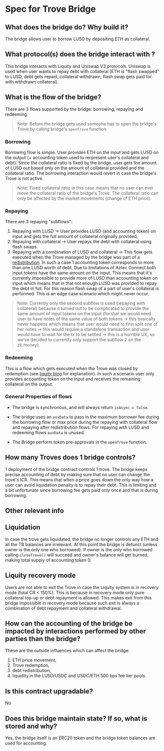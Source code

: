 # Spec for Trove Bridge

## What does the bridge do? Why build it?
The bridge allows user to borrow LUSD by depositing ETH as collateral.

## What protocol(s) does the bridge interact with ?
This bridge interacts with Liquity and Uniswap V3 protocols.
Uniswap is used when user wants to repay debt with collateral (ETH is "flash swapped" to LUSD, debt gets repaid,
collateral withdrawn, flash swap gets paid for with withdrawn collateral).

## What is the flow of the bridge?
There are 3 flows supported by the bridge: borrowing, repaying and redeeming.

> Note: Before the bridge gets used someone has to open the bridge's Trove by calling bridge's `openTrove` function.

### Borrowing
Borrowing flow is simple.
User provides ETH on the input and gets LUSD on the output (+ accounting token used to rerpresent user's collateral and
debt).
Since the collateral ratio is fixed by the bridge, user gets the amount of LUSD out based only on the amount
of collateral provided and the collateral ratio.
The borrowing interaction would revert in case the bridge's Trove is not active.

> Note: Fixed collateral ratio in this case means that no user can ever move the collateral ratio of the bridge's Trove.
> The collateral ratio can only be affected by the market movements (change of ETH price).

### Repaying

There are 3 repaying "subflows":
1. Repaying with LUSD -> User provides LUSD (and accounting token) on input and gets the full amount of collateral
originally provided,
2. Repaying with collateral -> User repays the debt with collateral using flash swaps.
3. Repaying with a combination of LUSD and collateral -> This flow gets executed when the Trove managed by the bridge 
was part of a [redistribution](https://www.liquity.org/features/efficient-liquidations).
In such a case 1 accounting token corresponds to more than one LUSD worth of debt.
Due to limitations of Aztec Connect both input tokens have the same amount on the input.
This means that it's currently impossible to provide more of LUSD than accounting token on input which means that
in that not enough LUSD was provided to repay the debt in full.
For this reason flash swap of a part of user's collateral is performed.
This is an edge case scenario which might never occur.

> Note: Currently only the second subflow is used (repaying with collateral) because it turned out to be complicated
to provide the same amount of input tokens on the input (for that we would need user to have notes of the same value
of both tokens -> this basically never happens which means that user would need to first split one of her notes ->
this would require a standalone transaction and user would have to wait for the tx to be settled -> this is a horrible
UX, so we've decided to currently only support the subflow 2 on the zk.money).

### Redeeming
This is a flow which gets executed when the Trove was closed by redemption (see [liquity blog](https://www.liquity.org/blog/understanding-liquitys-redemption-mechanism) for explanation).
In such a scenario user only provides accounting token on the input and receives the remaining collateral on the output.

### General Properties of flows

- The bridge is synchronous, and will always return `isAsync = false`.

- The bridge uses an `auxData` to pass in the maximum borrower fee during the borrowing flow or max price during
the repaying with collateral flow and repaying after redistribution flows.
For repaying with LUSD and redeeming flows `auxData` is unused. 

- The Bridge perform token pre-approvals in the `openTrove` function.

## How many Troves does 1 bridge controls?
1 deployment of the bridge contract controls 1 trove.
The bridge keeps precise accounting of debt by making sure that no user can change the trove's ICR.
This means that when a price goes down the only way how a user can avoid liquidation penalty is to repay their debt.
This is limiting and a bit unfortunate since borrowing fee gets paid only once and that is during borrowing.

## Other relevant info

## Liquidation
In case the trove gets liquidated, the bridge no longer controls any ETH and all the TB balances are irrelevant.
At this point the bridge is defunct (unless owner is the only one who borrowed).
If owner is the only who borrowed calling `closeTrove()` will succeed and owner's balance will get burned, making total
supply of accounting token 0.

## Liquity recovery mode
Users are not able to exit the Trove in case the Liquity system is in recovery mode (total CR < 150%).
This is because in recovery mode only pure collateral top-up or debt repayment is allowed.
This makes exit from this bridge impossible in recovery mode because such exit is always a combination of debt
repayment and collateral withdrawal.

## How can the accounting of the bridge be impacted by interactions performed by other parties than the bridge?
These are the outside influences which can affect the bridge:
1. ETH price movement,
2. Trove redemption,
3. debt redistribution,
4. liquidity in the LUSD/USDC and USDC/ETH 500 bps fee tier pools.

## Is this contract upgradable?
No

## Does this bridge maintain state? If so, what is stored and why?
Yes, the bridge itself is an ERC20 token and the bridge token balances are used for accounting.
